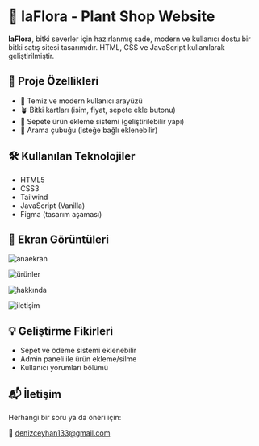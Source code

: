 # 🌿 laFlora - Plant Shop Website

**laFlora**, bitki severler için hazırlanmış sade, modern ve kullanıcı dostu bir bitki satış sitesi tasarımıdır. HTML, CSS ve JavaScript kullanılarak geliştirilmiştir.

## 🚀 Proje Özellikleri

- 🌱 Temiz ve modern kullanıcı arayüzü
- 🪴 Bitki kartları (isim, fiyat, sepete ekle butonu)
- 🛒 Sepete ürün ekleme sistemi (geliştirilebilir yapı)
- 🔎 Arama çubuğu (isteğe bağlı eklenebilir)

## 🛠️ Kullanılan Teknolojiler
- HTML5
- CSS3
- Tailwind
- JavaScript (Vanilla)
- Figma (tasarım aşaması)

## 📸 Ekran Görüntüleri
![anaekran](https://github.com/user-attachments/assets/043a03ce-3ff4-443d-992b-ea9cfe4a8585)

![ürünler](https://github.com/user-attachments/assets/23e4521f-cca5-42dd-8656-11f30ab711be)

![hakkında](https://github.com/user-attachments/assets/8b246364-c3ad-4eb0-9587-a62a577057c3)

![iletişim](https://github.com/user-attachments/assets/8ddb3d74-c1a8-4b85-9746-9a9df4b6712e)

## 💡 Geliştirme Fikirleri

- Sepet ve ödeme sistemi eklenebilir
- Admin paneli ile ürün ekleme/silme
- Kullanıcı yorumları bölümü

## 📬 İletişim

Herhangi bir soru ya da öneri için:

📧 denizceyhan133@gmail.com  
